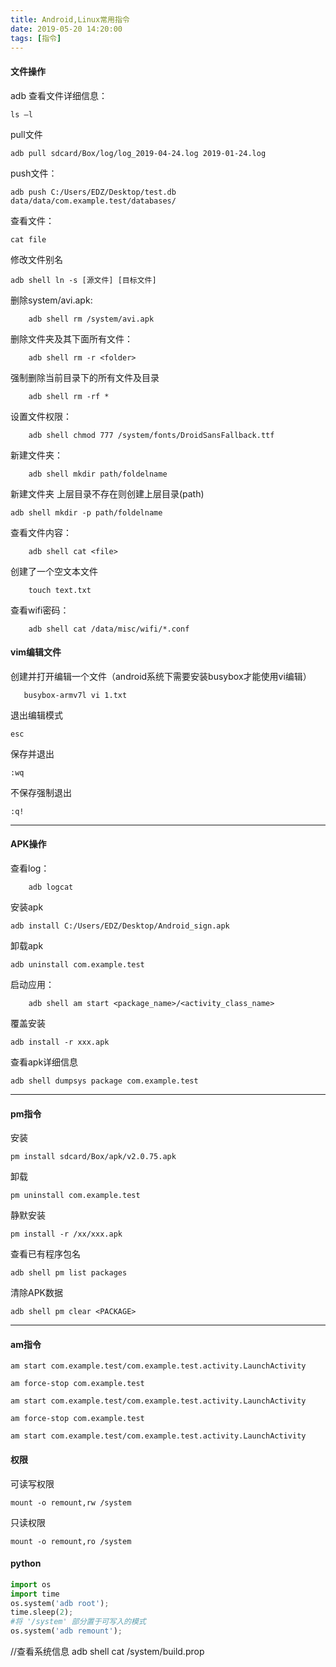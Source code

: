 ```yaml
---
title: Android,Linux常用指令
date: 2019-05-20 14:20:00
tags: [指令]
---
```



#### 文件操作

adb 查看文件详细信息： 
    
    ls –l

pull文件

    adb pull sdcard/Box/log/log_2019-04-24.log 2019-01-24.log

push文件：

    adb push C:/Users/EDZ/Desktop/test.db data/data/com.example.test/databases/

查看文件：
    
    cat file
    
修改文件别名

    adb shell ln -s [源文件] [目标文件]
    
删除system/avi.apk:

        adb shell rm /system/avi.apk

删除文件夹及其下面所有文件：

        adb shell rm -r <folder>
        
强制删除当前目录下的所有文件及目录

        adb shell rm -rf *

设置文件权限：

        adb shell chmod 777 /system/fonts/DroidSansFallback.ttf
新建文件夹：

        adb shell mkdir path/foldelname
新建文件夹 上层目录不存在则创建上层目录(path)

    adb shell mkdir -p path/foldelname

查看文件内容：

        adb shell cat <file>
        
创建了一个空文本文件
        
        touch text.txt

查看wifi密码：

        adb shell cat /data/misc/wifi/*.conf
        
#### vim编辑文件

创建并打开编辑一个文件（android系统下需要安装busybox才能使用vi编辑）

       busybox-armv7l vi 1.txt 
        
退出编辑模式 

    esc   

保存并退出

    :wq
    
不保存强制退出

    :q!

        
---    
#### APK操作
    
查看log：

        adb logcat

安装apk

    adb install C:/Users/EDZ/Desktop/Android_sign.apk

卸载apk

    adb uninstall com.example.test

启动应用：
      
        adb shell am start <package_name>/<activity_class_name>

覆盖安装

    adb install -r xxx.apk

查看apk详细信息
    
    adb shell dumpsys package com.example.test
---
#### pm指令

安装

    pm install sdcard/Box/apk/v2.0.75.apk

卸载

    pm uninstall com.example.test

静默安装

    pm install -r /xx/xxx.apk

查看已有程序包名

    adb shell pm list packages

清除APK数据
    
    adb shell pm clear <PACKAGE>

---
#### am指令

    am start com.example.test/com.example.test.activity.LaunchActivity

    am force-stop com.example.test

    am start com.example.test/com.example.test.activity.LaunchActivity

    am force-stop com.example.test

    am start com.example.test/com.example.test.activity.LaunchActivity


#### 权限
可读写权限
    
    mount -o remount,rw /system
只读权限    
    
    mount -o remount,ro /system
    
#### python    
```python
import os
import time
os.system('adb root');
time.sleep(2);
#将 '/system' 部分置于可写入的模式
os.system('adb remount');
```    

//查看系统信息
adb shell cat /system/build.prop